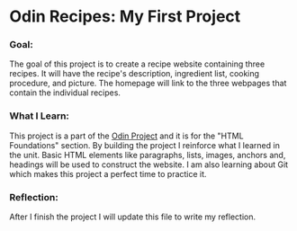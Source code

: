 # Odin Recipes: My First Project


### Goal:
The goal of this project is to create a recipe website containing three
recipes. It will have the recipe's description, ingredient list,
cooking procedure, and picture. The homepage will link to the three
webpages that contain the individual recipes.

### What I Learn:
This project is a part of the [Odin Project](https://www.theodinproject.com) and it is for the "HTML Foundations" 
section. By building the project I reinforce what I learned in the unit.
Basic HTML elements like paragraphs, lists, images, anchors and, headings
will be used to construct the website. I am also learning about Git which
makes this project a perfect time to practice it.

### Reflection:
After I finish the project I will update this file to write my reflection.